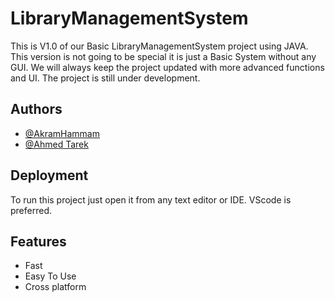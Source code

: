 # LibraryManagementSystem

This is V1.0 of our Basic LibraryManagementSystem project using JAVA. This version is not going to be special it is just a Basic System without any GUI.
We will always keep the project updated with more advanced functions and UI. The project is still under development.


## Authors

- [@AkramHammam](https://www.github.com/akramhammam5)
- [@Ahmed Tarek ](https://www.github.com/Ahmedtareq19)





## Deployment

To run this project just open it from any text editor or IDE. VScode is preferred.



## Features

- Fast 
- Easy To Use
- Cross platform









